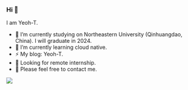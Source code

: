 ### Hi  👋

I am Yeoh-T.

<!--
**MushroomTyh/MushroomTyh** is a ✨ _special_ ✨ repository because its `README.md` (this file) appears on your GitHub profile.

Here are some ideas to get you started:


-->

- 🔭 I’m currently studying on Northeastern University (Qinhuangdao, China). I will graduate in 2024.<br>
- 🌱 I’m currently learning cloud native.<br>
- ⚡ My blog: Yeoh-T.<br>
- 👀 Looking for remote internship.<br>
- 💬 Please feel free to contact me.<br>

![](https://github-readme-stats.vercel.app/api?username=MushroomTyh)
